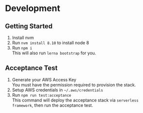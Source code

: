 # Development

## Getting Started

1.  Install nvm
2.  Run `nvm install 8.10` to install node 8
3.  Run `npm i`  
    This will also run `lerna bootstrap` for you.

## Acceptance Test

1.  Generate your AWS Access Key  
    You must have the permission required to provision the stack.
2.  Setup AWS credentials in `~/.aws/credentials`
3.  Run `npm run test:acceptance`  
    This command will deploy the acceptance stack via `serverless framework`, then run the acceptance test.
